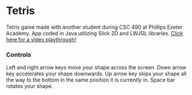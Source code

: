 # Tetris
Tetris game made with another student during CSC 490 at Phillips Exeter Academy. App coded in Java utilizing Slick 2D and LWJGL libraries. [Click here for a video playthrough!](https://streamable.com/7i6w5)

### Controls
Left and right arrow keys move your shape across the screen.
Down arrow key accelerates your shape downwards.
Up arrow key skips your shape all the way to the bottom in the same position it is currently in.
Space bar rotates your shape.

